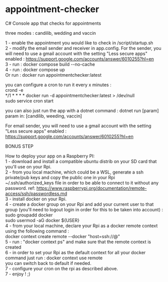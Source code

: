 # appointment-checker
C# Console app that checks for appointments 

three modes : candilib, wedding and vaccin

1 - enable the appointment you would like to check in /script/startup.sh <br />
2 - modify the email sender and receiver in app.config. For the sender, you will need to use a gmail account with the setting "Less secure apps" enabled : https://support.google.com/accounts/answer/6010255?hl=en <br />
3 - run : docker compose build --no-cache <br />
4 - run : docker compose up <br />
Or run : docker run appointmentchecker:latest <br />

you can configure a cron to run it every x minutes : <br />
crond -e <br />
*/1 * * * * docker run -d appointmentchecker:latest > /dev/null <br />
sudo service cron start <br />

you can also just run the app with a dotnet command : dotnet run [param] <br />
param in: [candilib, weeding, vaccin]

For email sender, you will need to use a gmail account with the setting "Less secure apps" enabled : https://support.google.com/accounts/answer/6010255?hl=en

BONUS STEP

How to deploy your app on a Raspberry PI: <br/>
1 - download and install a compatible ubuntu distrib on your SD card that you'll use on your Rpi. <br/>
2 - from you local machine, which could be a WSL, generate a ssh private/pub keys and copy the public one in your Rpi ~/.ssh/authorized_keys file in order to be able to connect to it without any password. ref: https://www.raspberrypi.org/documentation/remote-access/ssh/passwordless.md <br/>
3 - install docker on your Rpi. <br/>
4 - create a docker group on your Rpi and add your current user to that group (you'll need to logout login in order for this to be taken into account) : <br />
    sudo groupadd docker <br />
    sudo usermod -aG docker ${USER} <br/>
4 - from your local machine, declare your Rpi as a docker remote context using the following command :  <br/>
    docker context create remote --docker "host=ssh://<USER>@<IP>" <br/>
5 - run : "docker context ps" and make sure that the remote context is created <br/>
6 - in order to set your Rpi as the default context for all your docker command just run : docker context use remote <br/>
    you can switch back to default if needed.  <br/>
7 - configure your cron on the rpi as described above. <br/>
7 - enjoy ! ;) <br/>
